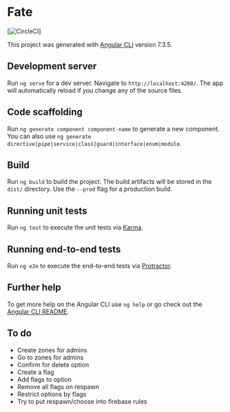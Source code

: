 # Fate
[![CircleCI](https://circleci.com/gh/JamesHDuffield/fate.svg?style=svg&circle-token=58ecb76c47ce8f1841dfa88f5114a0f3897c7772)]

This project was generated with [Angular CLI](https://github.com/angular/angular-cli) version 7.3.5.

## Development server

Run `ng serve` for a dev server. Navigate to `http://localhost:4200/`. The app will automatically reload if you change any of the source files.

## Code scaffolding

Run `ng generate component component-name` to generate a new component. You can also use `ng generate directive|pipe|service|class|guard|interface|enum|module`.

## Build

Run `ng build` to build the project. The build artifacts will be stored in the `dist/` directory. Use the `--prod` flag for a production build.

## Running unit tests

Run `ng test` to execute the unit tests via [Karma](https://karma-runner.github.io).

## Running end-to-end tests

Run `ng e2e` to execute the end-to-end tests via [Protractor](http://www.protractortest.org/).

## Further help

To get more help on the Angular CLI use `ng help` or go check out the [Angular CLI README](https://github.com/angular/angular-cli/blob/master/README.md).

## To do

- Create zones for admins
- Go to zones for admins
- Confirm for delete option
- Create a flag
- Add flags to option
- Remove all flags on respawn
- Restrict options by flags
- Try to put respawn/choose into firebase rules